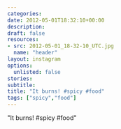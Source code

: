 ```yaml
---
categories:
date: 2012-05-01T18:32:10+00:00
description:
draft: false
resources:
- src: 2012-05-01_18-32-10_UTC.jpg
  name: "header"
layout: instagram
options:
  unlisted: false
stories:
subtitle:
title: "It burns! #spicy #food"
tags: ["spicy","food"]
---
```


"It burns! #spicy #food"
